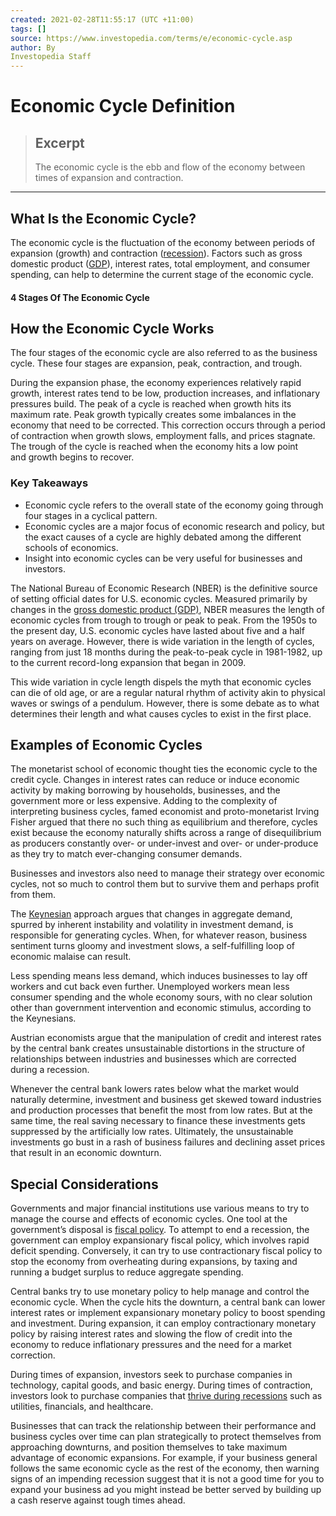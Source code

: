 ```yaml
---
created: 2021-02-28T11:55:17 (UTC +11:00)
tags: []
source: https://www.investopedia.com/terms/e/economic-cycle.asp
author: By
Investopedia Staff
---
```


# Economic Cycle Definition

> ## Excerpt
> The economic cycle is the ebb and flow of the economy between times of expansion and contraction.

---
## What Is the Economic Cycle?

The economic cycle is the fluctuation of the economy between periods of expansion (growth) and contraction ([recession](https://www.investopedia.com/terms/r/recession.asp)). Factors such as gross domestic product ([GDP](https://www.investopedia.com/terms/g/gdp.asp)), interest rates, total employment, and consumer spending, can help to determine the current stage of the economic cycle.

#### 4 Stages Of The Economic Cycle

## How the Economic Cycle Works

The four stages of the economic cycle are also referred to as the business cycle. These four stages are expansion, peak, contraction, and trough.

During the expansion phase, the economy experiences relatively rapid growth, interest rates tend to be low, production increases, and inflationary pressures build. The peak of a cycle is reached when growth hits its maximum rate. Peak growth typically creates some imbalances in the economy that need to be corrected. This correction occurs through a period of contraction when growth slows, employment falls, and prices stagnate. The trough of the cycle is reached when the economy hits a low point and growth begins to recover.

### Key Takeaways

-   Economic cycle refers to the overall state of the economy going through four stages in a cyclical pattern.
-   Economic cycles are a major focus of economic research and policy, but the exact causes of a cycle are highly debated among the different schools of economics.
-   Insight into economic cycles can be very useful for businesses and investors.

The National Bureau of Economic Research (NBER) is the definitive source of setting official dates for U.S. economic cycles. Measured primarily by changes in the [gross domestic product (GDP)](https://www.investopedia.com/terms/g/gdp.asp), NBER measures the length of economic cycles from trough to trough or peak to peak. From the 1950s to the present day, U.S. economic cycles have lasted about five and a half years on average. However, there is wide variation in the length of cycles, ranging from just 18 months during the peak-to-peak cycle in 1981-1982, up to the current record-long expansion that began in 2009.

This wide variation in cycle length dispels the myth that economic cycles can die of old age, or are a regular natural rhythm of activity akin to physical waves or swings of a pendulum. However, there is some debate as to what determines their length and what causes cycles to exist in the first place.

## Examples of Economic Cycles

The monetarist school of economic thought ties the economic cycle to the credit cycle. Changes in interest rates can reduce or induce economic activity by making borrowing by households, businesses, and the government more or less expensive. Adding to the complexity of interpreting business cycles, famed economist and proto-monetarist Irving Fisher argued that there no such thing as equilibrium and therefore, cycles exist because the economy naturally shifts across a range of disequilibrium as producers constantly over- or under-invest and over- or under-produce as they try to match ever-changing consumer demands.

Businesses and investors also need to manage their strategy over economic cycles, not so much to control them but to survive them and perhaps profit from them.

The [Keynesian](https://www.investopedia.com/terms/k/keynesianeconomics.asp) approach argues that changes in aggregate demand, spurred by inherent instability and volatility in investment demand, is responsible for generating cycles. When, for whatever reason, business sentiment turns gloomy and investment slows, a self-fulfilling loop of economic malaise can result.

Less spending means less demand, which induces businesses to lay off workers and cut back even further. Unemployed workers mean less consumer spending and the whole economy sours, with no clear solution other than government intervention and economic stimulus, according to the Keynesians.

Austrian economists argue that the manipulation of credit and interest rates by the central bank creates unsustainable distortions in the structure of relationships between industries and businesses which are corrected during a recession.

Whenever the central bank lowers rates below what the market would naturally determine, investment and business get skewed toward industries and production processes that benefit the most from low rates. But at the same time, the real saving necessary to finance these investments gets suppressed by the artificially low rates. Ultimately, the unsustainable investments go bust in a rash of business failures and declining asset prices that result in an economic downturn.

## Special Considerations

Governments and major financial institutions use various means to try to manage the course and effects of economic cycles. One tool at the government’s disposal is [fiscal policy](https://www.investopedia.com/insights/what-is-fiscal-policy/). To attempt to end a recession, the government can employ expansionary fiscal policy, which involves rapid deficit spending. Conversely, it can try to use contractionary fiscal policy to stop the economy from overheating during expansions, by taxing and running a budget surplus to reduce aggregate spending.

Central banks try to use monetary policy to help manage and control the economic cycle. When the cycle hits the downturn, a central bank can lower interest rates or implement expansionary monetary policy to boost spending and investment. During expansion, it can employ contractionary monetary policy by raising interest rates and slowing the flow of credit into the economy to reduce inflationary pressures and the need for a market correction.

During times of expansion, investors seek to purchase companies in technology, capital goods, and basic energy. During times of contraction, investors look to purchase companies that [thrive during recessions](https://www.investopedia.com/articles/stocks/08/industries-thrive-on-recession.asp) such as utilities, financials, and healthcare.

Businesses that can track the relationship between their performance and business cycles over time can plan strategically to protect themselves from approaching downturns, and position themselves to take maximum advantage of economic expansions. For example, if your business general follows the same economic cycle as the rest of the economy, then warning signs of an impending recession suggest that it is not a good time for you to expand your business ad you might instead be better served by building up a cash reserve against tough times ahead.
